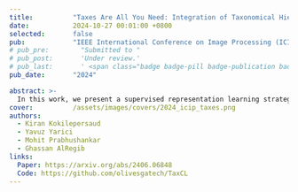 ```yaml
---
title:          "Taxes Are All You Need: Integration of Taxonomical Hierarchy Relationships into the Contrastive Loss"
date:           2024-10-27 00:01:00 +0800
selected:       false
pub:            "IEEE International Conference on Image Processing (ICIP)"
# pub_pre:        "Submitted to "
# pub_post:       'Under review.'
# pub_last:       ' <span class="badge badge-pill badge-publication badge-success">ORAL</span>'
pub_date:       "2024"

abstract: >-
  In this work, we present a supervised representation learning strategy that integrates taxonomy relationships into the contrastive loss.
cover:          /assets/images/covers/2024_icip_taxes.png
authors:
  - Kiran Kokilepersaud
  - Yavuz Yarici
  - Mohit Prabhushankar
  - Ghassan AlRegib
links:
  Paper: https://arxiv.org/abs/2406.06848
  Code: https://github.com/olivesgatech/TaxCL
---
```

